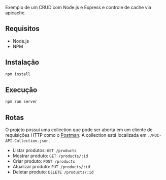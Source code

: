 Exemplo de um CRUD com Node.js e Express e controle de cache via apicache.

## Requisitos
- Node.js
- NPM

## Instalação
```bash
npm install
```

## Execução
```bash
npm run server
```

## Rotas
O projeto possui uma collection que pode ser aberta em um cliente de requisições HTTP como o [Postman](https://www.postman.com/). A collection está localizada em `./PUC-API-Collection.json`.

- Listar produtos: `GET /products`
- Mostrar produto: `GET /products/:id`
- Criar produto: `POST /products`
- Atualizar produto: `PUT /products/:id`
- Deletar produto: `DELETE /products/:id`
